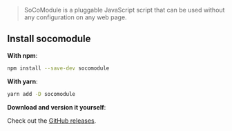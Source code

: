 >  SoCoModule is a pluggable JavaScript script that can be used without any configuration on any web page.

## Install socomodule

**With npm**:

```sh
npm install --save-dev socomodule
```

**With yarn**:

```sh
yarn add -D socomodule
```

**Download and version it yourself**:

Check out the [GitHub releases](https://github.com/socialement-competents/socomodule/releases).
